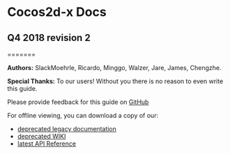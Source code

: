 # Cocos2d-x Docs

## Q4 2018 revision 2
=======

__Authors:__ SlackMoehrle, Ricardo, Minggo, Walzer, Jare, James, Chengzhe.

__Special Thanks:__ To our users! Without you there is no reason to even write this guide.

Please provide feedback for this guide on [GitHub](https://github.com/cocos2d/cocos2d-x-docs)

For offline viewing, you can download a copy of our:

  - [deprecated legacy documentation](//docs.cocos2d-x.org/manual.tar.gz)
  - [deprecated WIKI](//docs.cocos2d-x.org/wiki.tar.gz)
  - [latest API Reference](//docs.cocos2d-x.org/current-api-reference.tar.gz)
